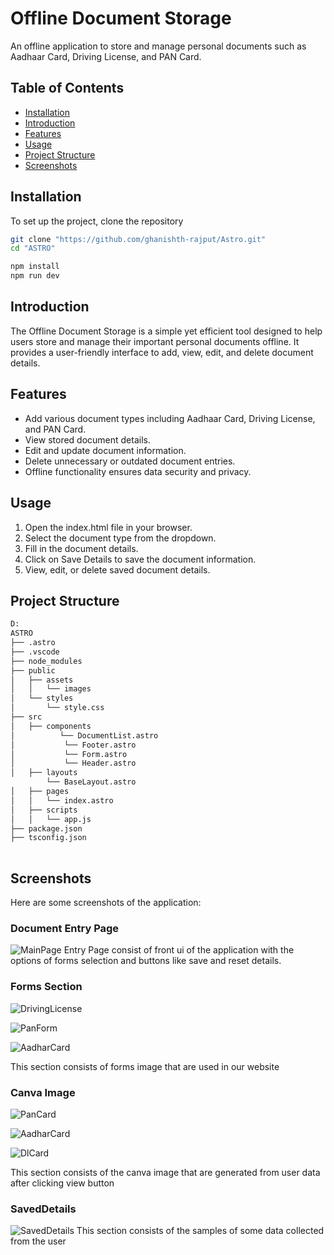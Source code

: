 # Offline Document Storage

 An offline application to store and manage personal documents such as Aadhaar Card, Driving License, and PAN Card.
 
## Table of Contents

- [Installation](#installation)
- [Introduction](#introduction)
- [Features](#features)
- [Usage](#usage)
- [Project Structure](#project-structure)
- [Screenshots](#screenshots)


## Installation

To set up the project, clone the repository
```bash
git clone "https://github.com/ghanishth-rajput/Astro.git"
cd "ASTRO"

npm install
npm run dev
```

## Introduction

 The Offline Document Storage is a simple yet efficient tool designed to help users store and manage their important personal documents offline. It provides a user-friendly interface to add, view, edit, and delete document details.

## Features

- Add various document types including Aadhaar Card, Driving License, and PAN Card.
- View stored document details.
- Edit and update document information.
- Delete unnecessary or outdated document entries.
- Offline functionality ensures data security and privacy.

## Usage

1. Open the index.html file in your browser.
2. Select the document type from the dropdown.
3. Fill in the document details.
4. Click on Save Details to save the document information.
5. View, edit, or delete saved document details.

## Project Structure

```sh
D: 
ASTRO
├── .astro
├── .vscode
├── node_modules
├── public
│   ├── assets
│   │   └── images
│   └── styles
│       └── style.css
├── src
│   ├── components
│          └── DocumentList.astro
│           └── Footer.astro
│           └── Form.astro
│           └── Header.astro
│   ├── layouts
        └── BaseLayout.astro
│   ├── pages
│   │   └── index.astro
│   ├── scripts
│   │   └── app.js
├── package.json
├── tsconfig.json
          
```

## Screenshots

Here are some screenshots of the application:

### Document Entry Page

![MainPage](</public/assets/images/MainPage.png>)
 Entry Page consist of front ui of the application with the options of forms selection and buttons like save and reset details.

### Forms Section

![DrivingLicense](/public/assets/images/DrivingLicenseForm.png)

![PanForm](/public/assets/images/PanForm.png)

![AadharCard](/public/assets/images/AadharForm.png)

This section consists of forms image that are used in our website 

### Canva Image

![PanCard](/public/assets/images/PanCanva.png)

![AadharCard](/public/assets/images/AadharCanva.png)

![DlCard](public/assets/images/Dlcanva.png)

 This section consists of the canva image that are generated from user data after clicking view button 

### SavedDetails

![SavedDetails](public/assets/images/SavedDetail.png)
 This section consists of the samples of some data collected from the user


